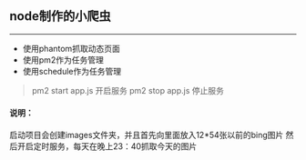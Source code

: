 ## node制作的小爬虫

----
* 使用phantom抓取动态页面
* 使用pm2作为任务管理
* 使用schedule作为任务管理

> pm2 start app.js 开启服务
> pm2 stop app.js 停止服务

#### 说明：
启动项目会创建images文件夹，并且首先向里面放入12*54张以前的bing图片
然后开启定时服务，每天在晚上23：40抓取今天的图片
